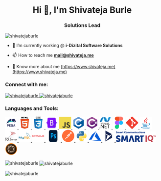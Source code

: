 <!--
### Hi there 👋

**shivatejaburle/ShivatejaBurle** is a ✨ _special_ ✨ repository because its `README.md` (this file) appears on your GitHub profile.

Here are some ideas to get you started:

- 🔭 I’m currently working on ...
- 🌱 I’m currently learning ...
- 👯 I’m looking to collaborate on ...
- 🤔 I’m looking for help with ...
- 💬 Ask me about ...
- 📫 How to reach me: ...
- 😄 Pronouns: ...
- ⚡ Fun fact: ...

[![Shivateja Burle's GitHub stats](https://github-readme-stats.vercel.app/api?username=shivatejaburle)](#)

[![Top Langs](https://github-readme-stats.vercel.app/api/top-langs/?username=shivatejaburle&layout=compact)](#)

-->

<h1 align="center">Hi 👋, I'm Shivateja Burle</h1>
<h3 align="center">Solutions Lead</h3>

<p align="left"> <img src="https://komarev.com/ghpvc/?username=shivatejaburle&label=Profile%20views&color=0e75b6&style=flat" alt="shivatejaburle" /> </p>

- 🔭 I’m currently working @ **i-Dizital Software Solutions**

- 📫 How to reach me **mail@shivateja.me**

- 📄 Know more about me [https://www.shivateja.me](https://www.shivateja.me)

<h3 align="left">Connect with me:</h3>
<p align="left">
  <a href="https://linkedin.com/in/shivatejaburle" target="blank">
    <img align="center" src="https://raw.githubusercontent.com/rahuldkjain/github-profile-readme-generator/master/src/images/icons/Social/linked-in-alt.svg" alt="shivatejaburle" height="30" width="40" />
  </a>
  <a href="https://codepen.io/shivatejaburle" target="blank">
  <img align="center" src="https://raw.githubusercontent.com/rahuldkjain/github-profile-readme-generator/master/src/images/icons/Social/codepen.svg" alt="shivatejaburle" height="30" width="40" />
  </a>
</p>

<h3 align="left">Languages and Tools:</h3>
<p align="left">
   <a href="https://www.pega.com/" target="_blank">
    <img src="https://github.com/shivatejaburle/ShivatejaBurle/blob/main/logos/pega_logo_vertical.png" alt="pega" width="40" height="40"/>
  </a>
  
  <a href="https://www.w3.org/html/" target="_blank">
    <img src="https://github.com/shivatejaburle/ShivatejaBurle/blob/main/logos/html5-original-wordmark.svg" alt="html5" width="40" height="40"/>
  </a>
  
  <a href="https://www.w3schools.com/css/" target="_blank"> 
    <img src="https://github.com/shivatejaburle/ShivatejaBurle/blob/main/logos/css3-original-wordmark.svg" alt="css3" width="40" height="40"/> 
  </a> 
   
  <a href="https://getbootstrap.com" target="_blank"> 
    <img src="https://github.com/shivatejaburle/ShivatejaBurle/blob/main/logos/bootstrap-logo.png" alt="bootstrap" width="40" height="40"/> 
  </a>
  
  <a href="https://developer.mozilla.org/en-US/docs/Web/JavaScript" target="_blank"> 
    <img src="https://github.com/shivatejaburle/ShivatejaBurle/blob/main/logos/javascript-original.svg" alt="javascript" width="40" height="40"/> 
  </a>
  
  <a href="https://www.cprogramming.com/" target="_blank"> 
    <img src="https://github.com/shivatejaburle/ShivatejaBurle/blob/main/logos/c-original.svg" alt="c" width="40" height="40"/> 
  </a>
  
  <a href="https://www.w3schools.com/cs/" target="_blank"> 
    <img src="https://github.com/shivatejaburle/ShivatejaBurle/blob/main/logos/csharp-original.svg" alt="csharp" width="40" height="40"/> 
  </a> 
  
  <a href="https://dotnet.microsoft.com/" target="_blank"> 
    <img src="https://github.com/shivatejaburle/ShivatejaBurle/blob/main/logos/dot-net-original-wordmark.svg" alt="dotnet" width="40" height="40"/> 
  </a> 
  
  <a href="https://www.figma.com/" target="_blank"> 
    <img src="https://github.com/shivatejaburle/ShivatejaBurle/blob/main/logos/figma.svg" alt="figma" width="40" height="40"/> 
  </a>
  
  <a href="https://git-scm.com/" target="_blank">
    <img src="https://github.com/shivatejaburle/ShivatejaBurle/blob/main/logos/git.svg" alt="git" width="40" height="40"/> 
  </a>
  
  <a href="https://www.java.com" target="_blank"> 
    <img src="https://github.com/shivatejaburle/ShivatejaBurle/blob/main/logos/java-original.svg" alt="java" width="40" height="40"/>
  </a> 
   
  <a href="https://www.microsoft.com/en-us/sql-server" target="_blank"> 
    <img src="https://github.com/shivatejaburle/ShivatejaBurle/blob/main/logos/sql-server.svg" alt="mssql" width="40" height="40"/> 
  </a> 
  
  <a href="https://www.mysql.com/" target="_blank"> 
    <img src="https://github.com/shivatejaburle/ShivatejaBurle/blob/main/logos/mysql.svg" alt="mysql" width="40" height="40"/> 
  </a> 
  <a href="https://www.oracle.com/" target="_blank"> 
    <img src="https://github.com/shivatejaburle/ShivatejaBurle/blob/main/logos/oracle-original.svg" alt="oracle" width="40" height="40"/> 
  </a> 
  
  <a href="https://www.photoshop.com/en" target="_blank"> 
    <img src="https://github.com/shivatejaburle/ShivatejaBurle/blob/main/logos/Adobe-Photoshop-Logo.png" alt="photoshop" width="50" height="40"/> 
  </a> 
  
  <a href="https://postman.com" target="_blank"> 
    <img src="https://github.com/shivatejaburle/ShivatejaBurle/blob/main/logos/postman.svg" alt="postman" width="40" height="40"/> 
  </a> 
  
  <a href="https://www.python.org" target="_blank"> 
    <img src="https://github.com/shivatejaburle/ShivatejaBurle/blob/main/logos/python-original.svg" alt="python" width="40" height="40"/> 
  </a>
  
  <a href="https://azure.microsoft.com/en-in/" target="_blank"> 
    <img src="https://github.com/shivatejaburle/ShivatejaBurle/blob/main/logos/microsoft_azure-icon.svg" alt="azure" width="40" height="40"/> 
  </a>

  <a href="https://azure.microsoft.com/en-in/" target="_blank"> 
    <img src="https://github.com/shivatejaburle/ShivatejaBurle/blob/main/logos/dynamics-365-logo.png" alt="dynamics365" width="40" height="40"/> 
  </a>
  
  <a href="https://www.smartcommunications.com/products/smartiq//" target="_blank"> 
    <img src="https://github.com/shivatejaburle/ShivatejaBurle/blob/main/logos/smart-iq.png" alt="SmartIQ" height="35"/> 
  </a>
  
   <a href="https://business.adobe.com/in/products/experience-manager/adobe-experience-manager.html" target="_blank"> 
    <img src="https://github.com/shivatejaburle/ShivatejaBurle/blob/main/logos/adobe-aem.png" alt="AEM" width="40" height="40"/>   </a>
  
</p>

<p><img align="left" src="https://github-readme-stats.vercel.app/api/top-langs?username=shivatejaburle&show_icons=true&locale=en&layout=compact" alt="shivatejaburle" /></p>

<p>&nbsp;<img align="center" src="https://github-readme-stats.vercel.app/api?username=shivatejaburle&show_icons=true&locale=en" alt="shivatejaburle" /></p>

<p><img align="center" src="https://github-readme-streak-stats.herokuapp.com/?user=shivatejaburle&" alt="shivatejaburle" /></p>
